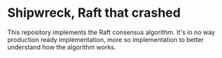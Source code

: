 # Shipwreck, Raft that crashed
This repository implements the Raft consensus algorithm. It's in no way production ready implementation, more so implementation to better understand how the algorithm works.
